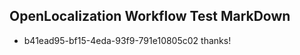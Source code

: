 ## OpenLocalization Workflow Test MarkDown
* b41ead95-bf15-4eda-93f9-791e10805c02 thanks!

<!--HONumber=Sep16_HO1-->


